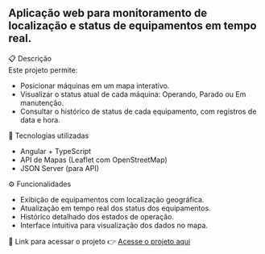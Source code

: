 ## Aplicação web para monitoramento de localização e status de equipamentos em tempo real.
📋 Descrição </br>
Este projeto permite:

<ul>
  <li>
    Posicionar máquinas em um mapa interativo.
  </li>
  <li>
    Visualizar o status atual de cada máquina: Operando, Parado ou Em manutenção.
  </li>
  <li>
    Consultar o histórico de status de cada equipamento, com registros de data e hora.
  </li>
</ul>

🚀 Tecnologias utilizadas
<ul>
  <li>
    Angular + TypeScript
  </li>
  <li>
    API de Mapas (Leaflet com OpenStreetMap)
  </li>
  <li>
    JSON Server (para API)
  </li>
</ul>

⚙️ Funcionalidades

<ul>
  <li>
    Exibição de equipamentos com localização geográfica.
  </li>
  <li>
    Atualização em tempo real dos status dos equipamentos.
  </li>
  <li>
    Histórico detalhado dos estados de operação.
  </li>
  <li>
    Interface intuitiva para visualização dos dados no mapa.
  </li>
</ul>

🔗 Link para acessar o projeto
👉 <a href="https://teste-frontend-v4-git-teste-lucas-alves-lucaslanpdsas-projects.vercel.app/">Acesse o projeto aqui<a/>



